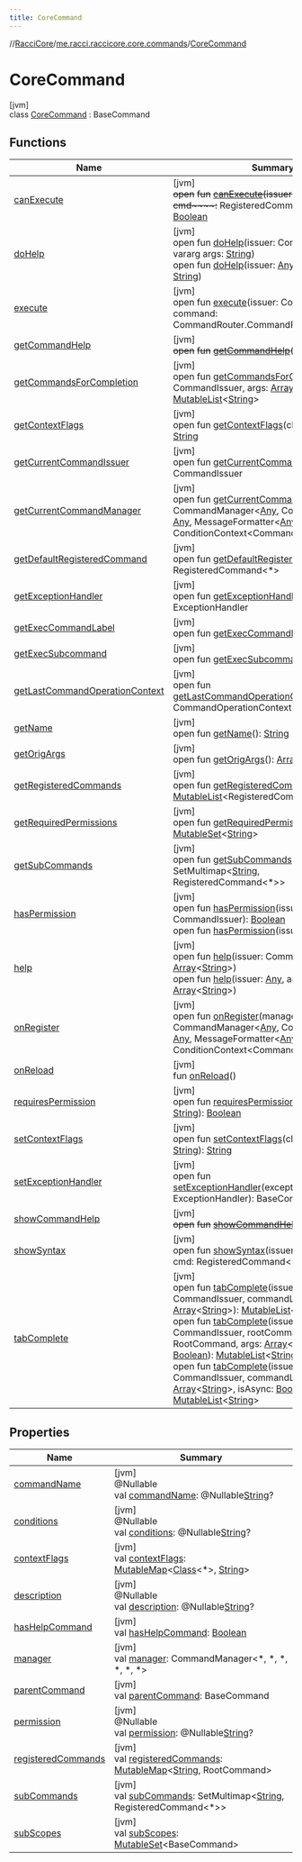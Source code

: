 ```yaml
---
title: CoreCommand
---
```

//[RacciCore](../../../index.html)/[me.racci.raccicore.core.commands](../index.html)/[CoreCommand](index.html)



# CoreCommand



[jvm]\
class [CoreCommand](index.html) : BaseCommand



## Functions


| Name | Summary |
|---|---|
| [canExecute](index.html#-1546555712%2FFunctions%2F863300109) | [jvm]<br>~~open~~ ~~fun~~ [~~canExecute~~](index.html#-1546555712%2FFunctions%2F863300109)~~(~~~~issuer~~~~:~~ CommandIssuer~~,~~ ~~cmd~~~~:~~ RegisteredCommand&lt;*&gt;~~)~~~~:~~ [Boolean](https://kotlinlang.org/api/latest/jvm/stdlib/kotlin/-boolean/index.html) |
| [doHelp](index.html#1818665068%2FFunctions%2F863300109) | [jvm]<br>open fun [doHelp](index.html#1818665068%2FFunctions%2F863300109)(issuer: CommandIssuer, vararg args: [String](https://kotlinlang.org/api/latest/jvm/stdlib/kotlin/-string/index.html))<br>open fun [doHelp](index.html#-721414265%2FFunctions%2F863300109)(issuer: [Any](https://kotlinlang.org/api/latest/jvm/stdlib/kotlin/-any/index.html), vararg args: [String](https://kotlinlang.org/api/latest/jvm/stdlib/kotlin/-string/index.html)) |
| [execute](index.html#-664778240%2FFunctions%2F863300109) | [jvm]<br>open fun [execute](index.html#-664778240%2FFunctions%2F863300109)(issuer: CommandIssuer, command: CommandRouter.CommandRouteResult) |
| [getCommandHelp](index.html#1850315847%2FFunctions%2F863300109) | [jvm]<br>~~open~~ ~~fun~~ [~~getCommandHelp~~](index.html#1850315847%2FFunctions%2F863300109)~~(~~~~)~~~~:~~ CommandHelp |
| [getCommandsForCompletion](index.html#841381031%2FFunctions%2F863300109) | [jvm]<br>open fun [getCommandsForCompletion](index.html#841381031%2FFunctions%2F863300109)(issuer: CommandIssuer, args: [Array](https://kotlinlang.org/api/latest/jvm/stdlib/kotlin/-array/index.html)&lt;[String](https://kotlinlang.org/api/latest/jvm/stdlib/kotlin/-string/index.html)&gt;): [MutableList](https://kotlinlang.org/api/latest/jvm/stdlib/kotlin.collections/-mutable-list/index.html)&lt;[String](https://kotlinlang.org/api/latest/jvm/stdlib/kotlin/-string/index.html)&gt; |
| [getContextFlags](index.html#-2062522235%2FFunctions%2F863300109) | [jvm]<br>open fun [getContextFlags](index.html#-2062522235%2FFunctions%2F863300109)(cls: [Class](https://docs.oracle.com/javase/8/docs/api/java/lang/Class.html)&lt;*&gt;): [String](https://kotlinlang.org/api/latest/jvm/stdlib/kotlin/-string/index.html) |
| [getCurrentCommandIssuer](index.html#534940092%2FFunctions%2F863300109) | [jvm]<br>open fun [getCurrentCommandIssuer](index.html#534940092%2FFunctions%2F863300109)(): CommandIssuer |
| [getCurrentCommandManager](index.html#-1690669800%2FFunctions%2F863300109) | [jvm]<br>open fun [getCurrentCommandManager](index.html#-1690669800%2FFunctions%2F863300109)(): CommandManager&lt;[Any](https://kotlinlang.org/api/latest/jvm/stdlib/kotlin/-any/index.html), CommandIssuer, [Any](https://kotlinlang.org/api/latest/jvm/stdlib/kotlin/-any/index.html), MessageFormatter&lt;[Any](https://kotlinlang.org/api/latest/jvm/stdlib/kotlin/-any/index.html)&gt;, *, ConditionContext&lt;CommandIssuer&gt;&gt; |
| [getDefaultRegisteredCommand](index.html#299886111%2FFunctions%2F863300109) | [jvm]<br>open fun [getDefaultRegisteredCommand](index.html#299886111%2FFunctions%2F863300109)(): RegisteredCommand&lt;*&gt; |
| [getExceptionHandler](index.html#-483610196%2FFunctions%2F863300109) | [jvm]<br>open fun [getExceptionHandler](index.html#-483610196%2FFunctions%2F863300109)(): ExceptionHandler |
| [getExecCommandLabel](index.html#633284845%2FFunctions%2F863300109) | [jvm]<br>open fun [getExecCommandLabel](index.html#633284845%2FFunctions%2F863300109)(): [String](https://kotlinlang.org/api/latest/jvm/stdlib/kotlin/-string/index.html) |
| [getExecSubcommand](index.html#-746685749%2FFunctions%2F863300109) | [jvm]<br>open fun [getExecSubcommand](index.html#-746685749%2FFunctions%2F863300109)(): [String](https://kotlinlang.org/api/latest/jvm/stdlib/kotlin/-string/index.html) |
| [getLastCommandOperationContext](index.html#623673942%2FFunctions%2F863300109) | [jvm]<br>open fun [getLastCommandOperationContext](index.html#623673942%2FFunctions%2F863300109)(): CommandOperationContext&lt;CommandIssuer&gt; |
| [getName](index.html#-1482051556%2FFunctions%2F863300109) | [jvm]<br>open fun [getName](index.html#-1482051556%2FFunctions%2F863300109)(): [String](https://kotlinlang.org/api/latest/jvm/stdlib/kotlin/-string/index.html) |
| [getOrigArgs](index.html#-228787639%2FFunctions%2F863300109) | [jvm]<br>open fun [getOrigArgs](index.html#-228787639%2FFunctions%2F863300109)(): [Array](https://kotlinlang.org/api/latest/jvm/stdlib/kotlin/-array/index.html)&lt;[String](https://kotlinlang.org/api/latest/jvm/stdlib/kotlin/-string/index.html)&gt; |
| [getRegisteredCommands](index.html#1500522205%2FFunctions%2F863300109) | [jvm]<br>open fun [getRegisteredCommands](index.html#1500522205%2FFunctions%2F863300109)(): [MutableList](https://kotlinlang.org/api/latest/jvm/stdlib/kotlin.collections/-mutable-list/index.html)&lt;RegisteredCommand&lt;*&gt;&gt; |
| [getRequiredPermissions](index.html#-158859730%2FFunctions%2F863300109) | [jvm]<br>open fun [getRequiredPermissions](index.html#-158859730%2FFunctions%2F863300109)(): [MutableSet](https://kotlinlang.org/api/latest/jvm/stdlib/kotlin.collections/-mutable-set/index.html)&lt;[String](https://kotlinlang.org/api/latest/jvm/stdlib/kotlin/-string/index.html)&gt; |
| [getSubCommands](index.html#-192538613%2FFunctions%2F863300109) | [jvm]<br>open fun [getSubCommands](index.html#-192538613%2FFunctions%2F863300109)(): SetMultimap&lt;[String](https://kotlinlang.org/api/latest/jvm/stdlib/kotlin/-string/index.html), RegisteredCommand&lt;*&gt;&gt; |
| [hasPermission](index.html#-1802946348%2FFunctions%2F863300109) | [jvm]<br>open fun [hasPermission](index.html#-1802946348%2FFunctions%2F863300109)(issuer: CommandIssuer): [Boolean](https://kotlinlang.org/api/latest/jvm/stdlib/kotlin/-boolean/index.html)<br>open fun [hasPermission](index.html#-811990507%2FFunctions%2F863300109)(issuer: [Any](https://kotlinlang.org/api/latest/jvm/stdlib/kotlin/-any/index.html)): [Boolean](https://kotlinlang.org/api/latest/jvm/stdlib/kotlin/-boolean/index.html) |
| [help](index.html#-1434220351%2FFunctions%2F863300109) | [jvm]<br>open fun [help](index.html#-1434220351%2FFunctions%2F863300109)(issuer: CommandIssuer, args: [Array](https://kotlinlang.org/api/latest/jvm/stdlib/kotlin/-array/index.html)&lt;[String](https://kotlinlang.org/api/latest/jvm/stdlib/kotlin/-string/index.html)&gt;)<br>open fun [help](index.html#-339016686%2FFunctions%2F863300109)(issuer: [Any](https://kotlinlang.org/api/latest/jvm/stdlib/kotlin/-any/index.html), args: [Array](https://kotlinlang.org/api/latest/jvm/stdlib/kotlin/-array/index.html)&lt;[String](https://kotlinlang.org/api/latest/jvm/stdlib/kotlin/-string/index.html)&gt;) |
| [onRegister](index.html#502280861%2FFunctions%2F863300109) | [jvm]<br>open fun [onRegister](index.html#502280861%2FFunctions%2F863300109)(manager: CommandManager&lt;[Any](https://kotlinlang.org/api/latest/jvm/stdlib/kotlin/-any/index.html), CommandIssuer, [Any](https://kotlinlang.org/api/latest/jvm/stdlib/kotlin/-any/index.html), MessageFormatter&lt;[Any](https://kotlinlang.org/api/latest/jvm/stdlib/kotlin/-any/index.html)&gt;, *, ConditionContext&lt;CommandIssuer&gt;&gt;) |
| [onReload](on-reload.html) | [jvm]<br>fun [onReload](on-reload.html)() |
| [requiresPermission](index.html#-1669582076%2FFunctions%2F863300109) | [jvm]<br>open fun [requiresPermission](index.html#-1669582076%2FFunctions%2F863300109)(permission: [String](https://kotlinlang.org/api/latest/jvm/stdlib/kotlin/-string/index.html)): [Boolean](https://kotlinlang.org/api/latest/jvm/stdlib/kotlin/-boolean/index.html) |
| [setContextFlags](index.html#-410093794%2FFunctions%2F863300109) | [jvm]<br>open fun [setContextFlags](index.html#-410093794%2FFunctions%2F863300109)(cls: [Class](https://docs.oracle.com/javase/8/docs/api/java/lang/Class.html)&lt;*&gt;, flags: [String](https://kotlinlang.org/api/latest/jvm/stdlib/kotlin/-string/index.html)): [String](https://kotlinlang.org/api/latest/jvm/stdlib/kotlin/-string/index.html) |
| [setExceptionHandler](index.html#1463342139%2FFunctions%2F863300109) | [jvm]<br>open fun [setExceptionHandler](index.html#1463342139%2FFunctions%2F863300109)(exceptionHandler: ExceptionHandler): BaseCommand |
| [showCommandHelp](index.html#-1005856530%2FFunctions%2F863300109) | [jvm]<br>~~open~~ ~~fun~~ [~~showCommandHelp~~](index.html#-1005856530%2FFunctions%2F863300109)~~(~~~~)~~ |
| [showSyntax](index.html#-1709132891%2FFunctions%2F863300109) | [jvm]<br>open fun [showSyntax](index.html#-1709132891%2FFunctions%2F863300109)(issuer: CommandIssuer, cmd: RegisteredCommand&lt;*&gt;) |
| [tabComplete](index.html#430725139%2FFunctions%2F863300109) | [jvm]<br>open fun [tabComplete](index.html#430725139%2FFunctions%2F863300109)(issuer: CommandIssuer, commandLabel: [String](https://kotlinlang.org/api/latest/jvm/stdlib/kotlin/-string/index.html), args: [Array](https://kotlinlang.org/api/latest/jvm/stdlib/kotlin/-array/index.html)&lt;[String](https://kotlinlang.org/api/latest/jvm/stdlib/kotlin/-string/index.html)&gt;): [MutableList](https://kotlinlang.org/api/latest/jvm/stdlib/kotlin.collections/-mutable-list/index.html)&lt;[String](https://kotlinlang.org/api/latest/jvm/stdlib/kotlin/-string/index.html)&gt;<br>open fun [tabComplete](index.html#-303548334%2FFunctions%2F863300109)(issuer: CommandIssuer, rootCommand: RootCommand, args: [Array](https://kotlinlang.org/api/latest/jvm/stdlib/kotlin/-array/index.html)&lt;[String](https://kotlinlang.org/api/latest/jvm/stdlib/kotlin/-string/index.html)&gt;, isAsync: [Boolean](https://kotlinlang.org/api/latest/jvm/stdlib/kotlin/-boolean/index.html)): [MutableList](https://kotlinlang.org/api/latest/jvm/stdlib/kotlin.collections/-mutable-list/index.html)&lt;[String](https://kotlinlang.org/api/latest/jvm/stdlib/kotlin/-string/index.html)&gt;<br>open fun [tabComplete](index.html#-1672957167%2FFunctions%2F863300109)(issuer: CommandIssuer, commandLabel: [String](https://kotlinlang.org/api/latest/jvm/stdlib/kotlin/-string/index.html), args: [Array](https://kotlinlang.org/api/latest/jvm/stdlib/kotlin/-array/index.html)&lt;[String](https://kotlinlang.org/api/latest/jvm/stdlib/kotlin/-string/index.html)&gt;, isAsync: [Boolean](https://kotlinlang.org/api/latest/jvm/stdlib/kotlin/-boolean/index.html)): [MutableList](https://kotlinlang.org/api/latest/jvm/stdlib/kotlin.collections/-mutable-list/index.html)&lt;[String](https://kotlinlang.org/api/latest/jvm/stdlib/kotlin/-string/index.html)&gt; |


## Properties


| Name | Summary |
|---|---|
| [commandName](index.html#-305930169%2FProperties%2F863300109) | [jvm]<br>@Nullable<br>val [commandName](index.html#-305930169%2FProperties%2F863300109): @Nullable[String](https://kotlinlang.org/api/latest/jvm/stdlib/kotlin/-string/index.html)? |
| [conditions](index.html#850216901%2FProperties%2F863300109) | [jvm]<br>@Nullable<br>val [conditions](index.html#850216901%2FProperties%2F863300109): @Nullable[String](https://kotlinlang.org/api/latest/jvm/stdlib/kotlin/-string/index.html)? |
| [contextFlags](index.html#-1133011867%2FProperties%2F863300109) | [jvm]<br>val [contextFlags](index.html#-1133011867%2FProperties%2F863300109): [MutableMap](https://kotlinlang.org/api/latest/jvm/stdlib/kotlin.collections/-mutable-map/index.html)&lt;[Class](https://docs.oracle.com/javase/8/docs/api/java/lang/Class.html)&lt;*&gt;, [String](https://kotlinlang.org/api/latest/jvm/stdlib/kotlin/-string/index.html)&gt; |
| [description](index.html#-1203277951%2FProperties%2F863300109) | [jvm]<br>@Nullable<br>val [description](index.html#-1203277951%2FProperties%2F863300109): @Nullable[String](https://kotlinlang.org/api/latest/jvm/stdlib/kotlin/-string/index.html)? |
| [hasHelpCommand](index.html#-762197075%2FProperties%2F863300109) | [jvm]<br>val [hasHelpCommand](index.html#-762197075%2FProperties%2F863300109): [Boolean](https://kotlinlang.org/api/latest/jvm/stdlib/kotlin/-boolean/index.html) |
| [manager](index.html#-2072978192%2FProperties%2F863300109) | [jvm]<br>val [manager](index.html#-2072978192%2FProperties%2F863300109): CommandManager&lt;*, *, *, *, *, *&gt; |
| [parentCommand](index.html#1612967900%2FProperties%2F863300109) | [jvm]<br>val [parentCommand](index.html#1612967900%2FProperties%2F863300109): BaseCommand |
| [permission](index.html#-249491314%2FProperties%2F863300109) | [jvm]<br>@Nullable<br>val [permission](index.html#-249491314%2FProperties%2F863300109): @Nullable[String](https://kotlinlang.org/api/latest/jvm/stdlib/kotlin/-string/index.html)? |
| [registeredCommands](index.html#1125472147%2FProperties%2F863300109) | [jvm]<br>val [registeredCommands](index.html#1125472147%2FProperties%2F863300109): [MutableMap](https://kotlinlang.org/api/latest/jvm/stdlib/kotlin.collections/-mutable-map/index.html)&lt;[String](https://kotlinlang.org/api/latest/jvm/stdlib/kotlin/-string/index.html), RootCommand&gt; |
| [subCommands](index.html#443197461%2FProperties%2F863300109) | [jvm]<br>val [subCommands](index.html#443197461%2FProperties%2F863300109): SetMultimap&lt;[String](https://kotlinlang.org/api/latest/jvm/stdlib/kotlin/-string/index.html), RegisteredCommand&lt;*&gt;&gt; |
| [subScopes](index.html#705222110%2FProperties%2F863300109) | [jvm]<br>val [subScopes](index.html#705222110%2FProperties%2F863300109): [MutableSet](https://kotlinlang.org/api/latest/jvm/stdlib/kotlin.collections/-mutable-set/index.html)&lt;BaseCommand&gt; |

